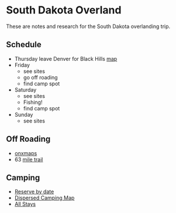 # South Dakota Overland

These are notes and research for the South Dakota overlanding trip.

## Schedule

* Thursday leave Denver for Black Hills [map](https://goo.gl/maps/wrz8MqpkATSnAZGn8)
* Friday
  - see sites
  - go off roading
  - find camp spot
* Saturday
  - see sites
  - Fishing!
  - find camp spot
* Sunday
  - see sites

## Off Roading

- [onxmaps](https://www.onxmaps.com/offroad/trails/us/south-dakota)
- 63 [mile trail](https://www.onxmaps.com/offroad/trails/15f6a1b3-2b12-4c0d-8a9e-f6d9442165ed)

## Camping

- [Reserve by date](https://www.recreation.gov/camping/gateways/1057)
- [Dispersed Camping Map](https://www.fs.usda.gov/Internet/FSE_DOCUMENTS/fseprd493142.html)
- [All Stays](https://www.allstays.com/Campgrounds/South-Dakota-public-campgrounds-map.htm)

